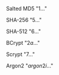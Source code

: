 Salted MD5	  "$1$..."

SHA-256	      "$5$..."

SHA-512	      "$6$..."

BCrypt	      "$2a$..."

Scrypt	      "$7$..."

Argon2	      "$argon2i$..."
